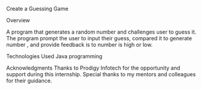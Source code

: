 Create a Guessing Game

Overview

A program that generates a random number and challenges user to guess it. The program prompt the user to input their guess, compared it to generate number , and provide feedback is to number is high or low.

Technologies Used
 Java programming

Acknowledgments Thanks to Prodigy Infotech for the opportunity and support during this internship. Special thanks to my mentors and colleagues for their guidance.
